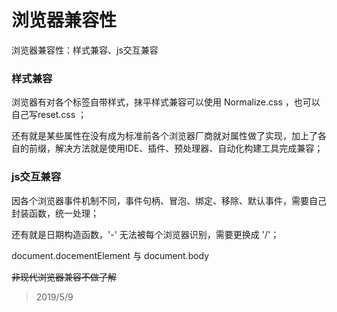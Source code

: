 # 浏览器兼容性
浏览器兼容性：样式兼容、js交互兼容

### 样式兼容
浏览器有对各个标签自带样式，抹平样式兼容可以使用 Normalize.css ，也可以自己写reset.css ；

还有就是某些属性在没有成为标准前各个浏览器厂商就对属性做了实现，加上了各自的前缀，解决方法就是使用IDE、插件、预处理器、自动化构建工具完成兼容；

### js交互兼容
因各个浏览器事件机制不同，事件句柄、冒泡、绑定、移除、默认事件，需要自己封装函数，统一处理；

还有就是日期构造函数，'-' 无法被每个浏览器识别，需要更换成 '/'；

document.docementElement 与 document.body

~~非现代浏览器兼容不做了解~~

> 2019/5/9